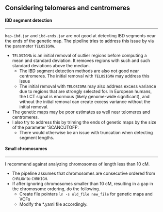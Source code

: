 ## Considering telomeres and centromeres

#### IBD segment detection
---

`hap-ibd.jar` and `ibd-ends.jar` are not good at detecting IBD segments near the ends of the genetic map. The pipeline tries to address this issue by via the parameter `TELOSIGMA`.
- `TELOSIGMA` is an initial removal of outlier regions before computing a mean and standard deviation. It removes regions with such and such standard deviations above the median.
    - The IBD segment detection methods are also not good near centromeres. The initial removal with `TELOSIGMA` may address this issue
    - The initial removal with `TELOSIGMA` may also address excess variance due to regions that are strongly selected for. In European humans, the LCT signal is enormous (likely genome-wide significant), and without the initial removal can create excess variance without the initial removal.
- The genetic maps may be poor estimates as well near telomeres and centromeres.
- I also try to address this by triming the ends of genetic maps by the size of the parameter 'SCANCUTOFF'.
    - There would otherwise be an issue with truncation when detecting segment lengths.

#### Small chromosomes
---

I recommend against analyzing chromosomes of length less than 10 cM.
- The pipeline assumes that chromosomes are consecutive ordered from `CHRLOW` to `CHRHIGH`.
- If after ignoring chromosomes smaller than 10 cM, resulting in a gap in the chromosome ordering, do the following.
    - Create file pointers `ln -s old_file new_file` for genetic maps and VCFs
    - Modify the *.yaml file accordingly.